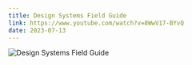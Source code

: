 ```yaml
---
title: Design Systems Field Guide
link: https://www.youtube.com/watch?v=8WwV17-BYvQ
date: 2023-07-13
---
```


![Design Systems Field Guide](https://www.youtube.com/watch?v=8WwV17-BYvQ)

